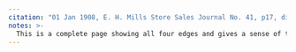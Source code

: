 ```yaml
---
citation: "01 Jan 1908, E. H. Mills Store Sales Journal No. 41, p17, digital photograph of book owned by Brooktondale collector"
notes: >-
  This is a complete page showing all four edges and gives a sense of the tall, narrow, books that were also several inches thick. The dimensions make it very efficient for its purpose.
---
```

